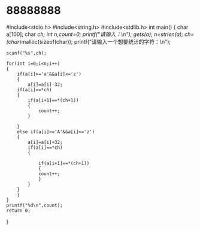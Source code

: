 # 88888888
#include<stdio.h>
#include<string.h>
#include<stdlib.h>
int main()
{
	char a[100];
	char *ch;
	int n,count=0;
	printf("请输入：\n");
	gets(a);
	n=strlen(a);
ch=(char*)malloc(sizeof(char));
	printf("请输入一个想要统计的字符：\n");
	
	scanf("%s",ch);
	
	for(int i=0;i<n;i++)
	{
		if(a[i]>='a'&&a[i]<='z')
		{	
			a[i]=a[i]-32;
		if(a[i]==*ch)
		{
			if(a[i+1]==*(ch+1))
			{
				count++;
			}
			
		}
		else if(a[i]>='A'&&a[i]<='z')
		{
			a[i]=a[i]+32;
			if(a[i]==*ch)
			{
				
				if(a[i+1]==*(ch+1))
				{
				count++;
				}
			}
		}
		}		
	}
	printf("%d\n",count);
	return 0;
}
